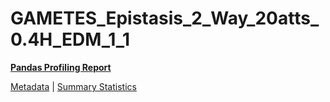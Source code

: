 # GAMETES_Epistasis_2_Way_20atts_0.4H_EDM_1_1

[**Pandas Profiling Report**](https://epistasislab.github.io/pmlb/profile/GAMETES_Epistasis_2_Way_20atts_0.4H_EDM_1_1.html)

[Metadata](metadata.yaml) | [Summary Statistics](summary_stats.tsv)

